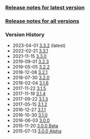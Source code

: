 ### [Release notes for latest version](latest.md)

### [Release notes for all versions](full.md)

### Version History

* 2023-04-01 [3.3.2](3.3.2.md) (latest)
* 2022-02-21 [3.3.1](3.3.1.md)
* 2021-11-15 [3.3.0](3.3.0.md)
* 2019-09-01 [3.2.3](3.2.3.md)
* 2019-05-05 [3.2.2](3.2.2.md)
* 2018-12-08 [3.2.1](3.2.1.md)
* 2018-07-30 [3.2.0](3.2.0.md)
* 2018-02-04 [3.1.6](3.1.6.md)
* 2017-11-22 [3.1.5](3.1.5.md)
* 2017-11-19 [3.1.4](3.1.4.md)
* 2017-09-22 [3.1.3](3.1.3.md)
* 2017-05-15 [3.1.2](3.1.2.md)
* 2016-12-27 [3.1.1](3.1.1.md)
* 2016-10-30 [3.1.0](3.1.0.md)
* 2016-06-03 [3.0.0](3.0.0.md)
* 2015-11-20 [3.0.0 Beta](3.0.0b.md)
* 2015-07-13 [3.0.0 Alpha](3.0.0a.md)
